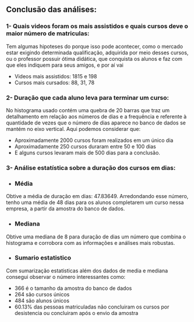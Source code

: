 ## Conclusão das análises:




 ###  1- Quais videos foram os mais assistidos e quais cursos deve o maior número de matriculas:
 
Tem algumas hipoteses do porque isso pode acontecer, como o mercado estar exigindo determinada qualificação, adquirida por meio desses cursos, ou o professor possuir ótima didática, que conquista os alunos e faz com que eles indiquem para seus amigos, e por aí vai

- Videos mais assistidos: 1815 e 198
- Cursos mais cursados: 88, 31, 78 



 ###  2- Duração que cada aluno leva para terminar um curso:
 
No histograma usado contém uma quebra de 20 barras que traz um detalhamento em relação aos números de dias e a frequência e referente à quantidade de vezes que o número de dias aparece no banco de dados se mantém no eixo vertical. Aqui podemos considerar que:

- Aproximadamente 2000 cursos foram  realizados em um único dia
- Aproximadamente  250 cursos duraram entre 50 e 100 dias
 - E alguns cursos levaram mais de 500 dias para a conclusão.



 ###  3- Análise estatística sobre a duração dos cursos em dias: 
 
- ### Média 
Obtive a média de duração em dias: 47.83649. Arredondando esse número, tenho uma média de 48 dias para os alunos completarem um curso nessa empresa, a partir da amostra do banco de dados. 

- ### Mediana
Obtive uma mediana de 8 para duração de dias um número que combina o histograma e corrobora com as informações e análises mais robustas.

- ### Sumario estatistico
Com sumarização estatisticas além dos dados de media e mediana consegui observar o número interessantes como: 

- 366 é o tamanho da amostra do banco de dados 
- 264 são cursos únicos
- 484 são alunos únicos  
- 60.13% das pessoas matriculadas não concluiram os cursos por desistencia ou concluiram após o envio da amostra 


